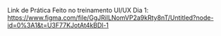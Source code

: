 Link de Prática Feito no treinamento UI/UX Dia 1:
https://www.figma.com/file/GgJRilLNomVP2a9kRty8nT/Untitled?node-id=0%3A1&t=U3F77KJotAt4kBDl-1